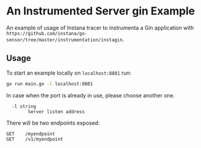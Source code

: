 An Instrumented Server gin Example
==========================

An example of usage of Instana tracer to instrumenta a Gin application with `https://github.com/instana/go-sensor/tree/master/instrumentation/instagin`.

Usage
-----

To start an example locally on `localhost:8881` run:

```bash
go run main.go -l localhost:8881
```

In case when the port is already in use, please choose another one.

```
  -l string
        Server listen address
```

There will be two endpoints exposed:

```
GET    /myendpoint               
GET    /v1/myendpoint    
```       
